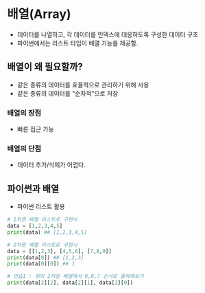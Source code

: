 # 배열(Array)

- 데이터를 나열하고, 각 데이터를 인덱스에 대응하도록 구성한 데이터 구조
- 파이썬에서는 리스트 타입이 배열 기능를 제공함.

## 배열이 왜 필요할까?

- 같은 종류의 데이터를 효율적으로 관리하기 위해 사용
- 같은 종류의 데이터를 "순차적"으로 저장

### 배열의 장점

- 빠른 접근 가능

### 배열의 단점

- 데이터 추가/삭제가 어렵다.

## 파이썬과 배열

- 파이썬 리스트 활용

```python
# 1차원 배열 리스트로 구현시
data = [1,2,3,4,5]
print(data) ## [1,2,3,4,5]

# 2차원 배열 리스트로 구현시
data = [[1,2,3], [4,5,6], [7,8,9]]
print(data[0]) ## [1,2,3]
print(data[0][0]) ## 1

# 연습1 : 위의 2차원 배열에서 9,8,7 순서로 출력해보기
print(data[2][2], data[2][1], data[2][0])

```
